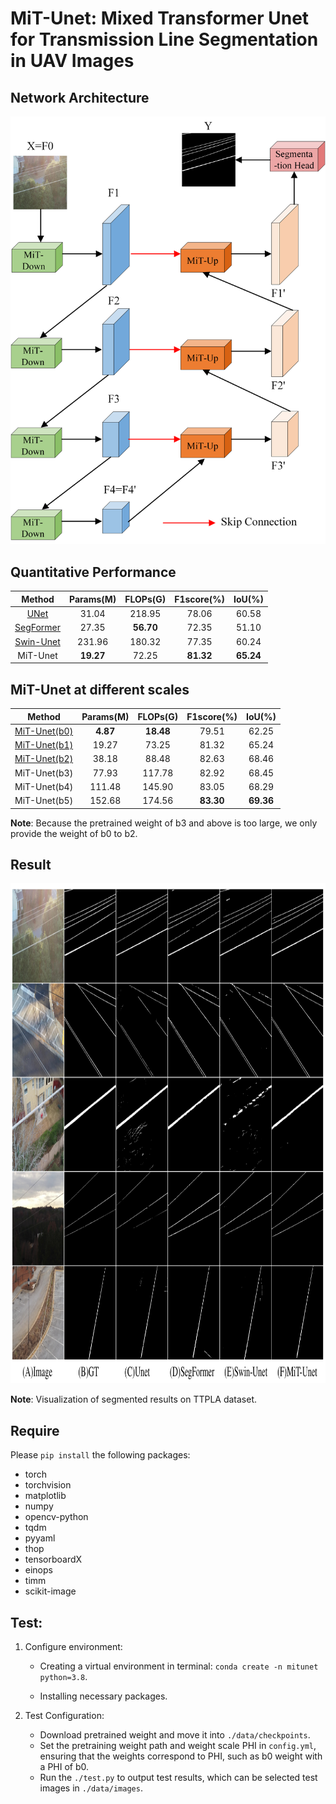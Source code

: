 # MiT-Unet: Mixed Transformer Unet for Transmission Line Segmentation in UAV Images

## Network Architecture
![architecture](architecture.png)

## Quantitative Performance
|                                                   Method                                                    | Params(M) | FLOPs(G)  | F1score(%) |  IoU(%)   |
|:-----------------------------------------------------------------------------------------------------------:|:---------:|:---------:|:----------:|:---------:|
|                                [UNet](https://arxiv.org/pdf/1505.04597.pdf)                                 |   31.04   |  218.95   |   78.06    |   60.58   |
|   [SegFormer](https://proceedings.neurips.cc/paper/2021/file/64f1f27bf1b4ec22924fd0acb550c235-Paper.pdf)    |   27.35   | **56.70** |   72.35    |   51.10   |
|                                [Swin-Unet](https://arxiv.org/pdf/2105.05537)                                |  231.96   |  180.32   |   77.35    |   60.24   |
|                                                  MiT-Unet                                                   | **19.27** |   72.25   | **81.32**  | **65.24** |

## MiT-Unet at different scales
|                                                Method                                                 | Params(M) | FLOPs(G)  | F1score(%) |  IoU(%)   |
|:-----------------------------------------------------------------------------------------------------:|:---------:|:---------:|:----------:|:---------:|
| [MiT-Unet(b0)](https://drive.google.com/file/d/13q7i9BkVh_Uy-0yzbj22OVbilPv_tkgl/view?usp=drive_link) | **4.87**  | **18.48** |   79.51    |   62.25   |
| [MiT-Unet(b1)](https://drive.google.com/file/d/1iSpxWF0j5aYnHfoD5wl85RJj0xVlTlKY/view?usp=drive_link) |   19.27   |   73.25   |   81.32    |   65.24   |
| [MiT-Unet(b2)](https://drive.google.com/file/d/1EKhuF5UVE4vXdkVnF_jTEtbstqdsG73B/view?usp=drive_link) |   38.18   |   88.48   |   82.63    |   68.46   |
|                                             MiT-Unet(b3)                                              |   77.93   |  117.78   |   82.92    |   68.45   |
|                                             MiT-Unet(b4)                                              |  111.48   |  145.90   |   83.05    |   68.29   |
|                                             MiT-Unet(b5)                                              |  152.68   |  174.56   | **83.30**  | **69.36** |

__Note__: Because the pretrained weight of b3 and above is too large, we only provide the weight of b0 to b2.

## Result
<img src="result.png" height=800>

__Note__: Visualization of segmented results on TTPLA dataset.

## Require
Please `pip install` the following packages:
- torch
- torchvision
- matplotlib
- numpy
- opencv-python
- tqdm
- pyyaml
- thop
- tensorboardX
- einops
- timm
- scikit-image

## Test:
1. Configure environment:
    
    + Creating a virtual environment in terminal: `conda create -n mitunet python=3.8`.
    
    + Installing necessary packages.
2. Test Configuration:
    + Download pretrained weight and move it into `./data/checkpoints`.
    + Set the pretraining weight path and weight scale PHI in `config.yml`, ensuring that the weights correspond to PHI, such as b0 weight with a PHI of b0.
    + Run the `./test.py` to output test results, which can be selected test images in `./data/images`.


